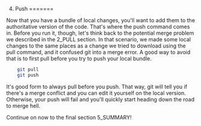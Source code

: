 4. Push
=======

Now that you have a bundle of local changes, you'll want to add them to the authoritative
version of the code.  That's where the push command comes in.  Before you run it, though,
let's think back to the potential merge problem we described in the 2_PULL section.  In that
scenario, we made some local changes to the same places as a change we tried to download
using the pull command, and it confused git into a merge error. A good way to avoid that is
to first pull before you try to push your local bundle.
```bash
    git pull
    git push
```

It's good form to always pull before you push.  That way, git will tell you if there's a
merge conflict and you can edit it yourself on the local version.  Otherwise, your push will
fail and you'll quickly start heading down the road to merge hell.

Continue on now to the final section 5_SUMMARY!


